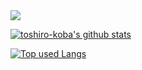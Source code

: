 <img src="https://img.shields.io/badge/Ruby_on_Rails-CC0000?style=flat&logo=rubyonrails">

<!-- リポジトリステータス -->
[![toshiro-koba's github stats](https://github-readme-stats.vercel.app/api?username=toshiro-koba&hide=contribs&count_private=true&show_icons=true&theme=dark)](https://github.com/toshiro-koba/)

<!-- ソースコード統計 -->
[![Top used Langs](https://github-readme-stats.vercel.app/api/top-langs/?username=toshiro-koba&layout=compact&theme=dark)](https://github.com/toshiro-koba/)
